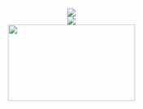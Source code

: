 <div align="center"> <a href="https://www.linkedin.com/in/kritigupta45/"><img src="https://img.shields.io/badge/-Kriti Gupta-blue?style=flat-square&logo=Linkedin&logoColor=white&link=https://www.linkedin.com/in/kritigupta45/" /></a></div><div align="center"> <a href="mailto:kritigupta4729@gmail"><img src="https://img.shields.io/badge/kritigupta4729@gmail.com-c14438?style=flat-square&logo=Gmail&logoColor=white&link=mailto:kritigupta4729@gmail.com" /></a></div><div align="center"><img src="https://monophy.com/media/VHYtiOgRpFPwkESEbF/monophy.gif" height=150 width=250></div>
<div align="center"><img src="https://github-readme-stats.vercel.app/api/top-langs/?username=kritigupta45&amp;theme=dark&amp;hide_border=false&amp;include_all_commits=false&amp;count_private=false&amp;layout=compact" alt="" ></div>
<div align="center"><img src="https://github-readme-stats.vercel.app/api?username=kritigupta45&amp;theme=dark&amp;hide_border=false&amp;include_all_commits=false&amp;count_private=false" alt="" ></div><div align="center"><img src="https://github-readme-streak-stats.herokuapp.com/?user=kritigupta45&amp;theme=dark&amp;hide_border=false" alt="" ></div>
